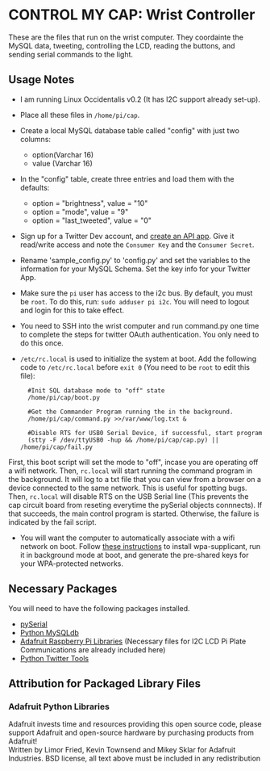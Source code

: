 CONTROL MY CAP: Wrist Controller
================================
These are the files that run on the wrist computer. They coordainte the MySQL data, tweeting, controlling the LCD, reading the buttons, and sending serial commands to the light. 

Usage Notes
-----------
* I am running Linux Occidentalis v0.2 (It has I2C support already set-up).
* Place all these files in `/home/pi/cap`.
* Create a local MySQL database table called "config" with just two columns:
    * option(Varchar 16)
    * value (Varchar 16)
* In the "config" table, create three entries and load them with the defaults:
    * option = "brightness", value = "10"
	* option = "mode", value = "9"
	* option = "last_tweeted", value = "0"
* Sign up for a Twitter Dev account, and [create an API app](https://dev.twitter.com/apps).  Give it read/write access and note the `Consumer Key` and the `Consumer Secret`.
* Rename 'sample_config.py' to 'config.py' and set the variables to the information for your MySQL Schema. Set the key info for your Twitter App.
* Make sure the `pi` user has access to the i2c bus.  By default, you must be `root`. To do this, run: `sudo adduser pi i2c`. You will need to logout and login for this to take effect.
* You need to SSH into the wrist computer and run command.py one time to complete the steps for twitter OAuth authentication.  You only need to do this once.
* `/etc/rc.local` is used to initialize the system at boot.  Add the following code to `/etc/rc.local` before `exit 0` (You need to be `root` to edit this file):  

        #Init SQL database mode to "off" state
		/home/pi/cap/boot.py

		#Get the Commander Program running the in the background.
		/home/pi/cap/command.py >>/var/www/log.txt &

		#Disable RTS for USB0 Serial Device, if successful, start program
		(stty -F /dev/ttyUSB0 -hup && /home/pi/cap/cap.py) || /home/pi/cap/fail.py

  
First, this boot script will set the mode to "off", incase you are operating off a wifi network. Then, `rc.local` will start running the command program in the background.  It will log to a txt file that you can view from a browser on a device connected to the same network.  This is useful for spotting bugs. Then, `rc.local` will disable RTS on the USB Serial line (This prevents the cap circuit board from reseting everytime the pySerial objects connnects). If that succeeds, the main control program is started. Otherwise, the failure is indicated by the fail script.
* You will want the computer to automatically associate with a wifi network on boot. Follow [these instructions](http://www.geeked.info/raspberry-pi-add-multiple-wifi-access-points/) to install wpa-supplicant, run it in background mode at boot, and generate the pre-shared keys for your WPA-protected networks.

Necessary Packages
------------------
You will need to have the following packages installed.
* [pySerial](http://pyserial.sourceforge.net/)
* [Python MySQLdb](http://sourceforge.net/projects/mysql-python/)
* [Adafruit Raspberry Pi Libraries](https://github.com/adafruit/Adafruit-Raspberry-Pi-Python-Code) (Necessary files for I2C LCD Pi Plate Communications are already included here)
* [Python Twitter Tools](http://mike.verdone.ca/twitter/)

Attribution for Packaged Library Files
--------------------------------------
### Adafruit Python Libraries
Adafruit invests time and resources providing this open source code, please support Adafruit and open-source hardware by purchasing products from Adafruit!  
Written by Limor Fried, Kevin Townsend and Mikey Sklar for Adafruit Industries. BSD license, all text above must be included in any redistribution
